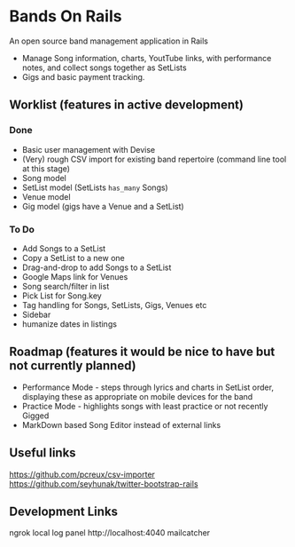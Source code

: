 # Bands On Rails
An open source band management application in Rails
* Manage Song information, charts, YoutTube links, with performance notes, and collect songs together as SetLists
* Gigs and basic payment tracking.

## Worklist (features in active development)
### Done
* Basic user management with Devise
* (Very) rough CSV import for existing band repertoire (command line tool at this stage)
* Song model
* SetList model (SetLists `has_many` Songs)
* Venue model
* Gig model (gigs have a Venue and a SetList)

### To Do
* Add Songs to a SetList
* Copy a SetList to a new one
* Drag-and-drop to add Songs to a SetList
* Google Maps link for Venues
* Song search/filter in list
* Pick List for Song.key
* Tag handling for Songs, SetLists, Gigs, Venues etc
* Sidebar
* humanize dates in listings

## Roadmap (features it would be nice to have but not currently planned)
* Performance Mode - steps through lyrics and charts in SetList order, displaying these as appropriate on mobile devices for the band
* Practice Mode - highlights songs with least practice or not recently Gigged
* MarkDown based Song Editor instead of external links

## Useful links
https://github.com/pcreux/csv-importer
https://github.com/seyhunak/twitter-bootstrap-rails

## Development Links
ngrok local log panel http://localhost:4040
mailcatcher
